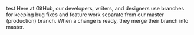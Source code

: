 test  Here at GitHub, our developers, writers, and designers use branches for keeping bug fixes and feature work separate from our master (production) branch. When a change is ready, they merge their branch into master.
